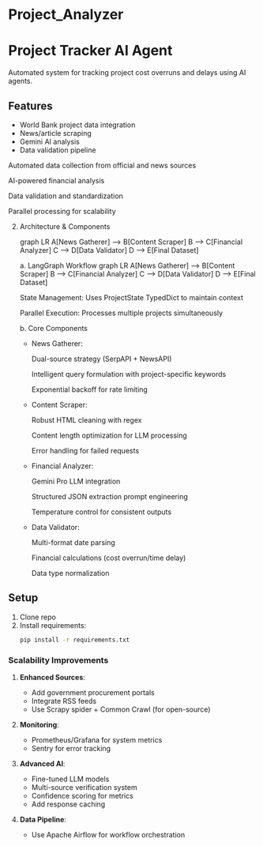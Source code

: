 # Project_Analyzer

# Project Tracker AI Agent

Automated system for tracking project cost overruns and delays using AI agents.

## Features
- World Bank project data integration
- News/article scraping
- Gemini AI analysis
- Data validation pipeline

Automated data collection from official and news sources

AI-powered financial analysis

Data validation and standardization

Parallel processing for scalability

2. Architecture & Components
   
   graph LR
    A[News Gatherer] --> B[Content Scraper]
    B --> C[Financial Analyzer]
    C --> D[Data Validator]
    D --> E[Final Dataset]
   
   a. LangGraph Workflow
      graph LR
         A[News Gatherer] --> B[Content Scraper]
         B --> C[Financial Analyzer]
         C --> D[Data Validator]
         D --> E[Final Dataset]
   
      State Management: Uses ProjectState TypedDict to maintain context
   
      Parallel Execution: Processes multiple projects simultaneously
   
   b. Core Components
   - News Gatherer:
   
      Dual-source strategy (SerpAPI + NewsAPI)
      
      Intelligent query formulation with project-specific keywords
      
      Exponential backoff for rate limiting
   
   - Content Scraper:
   
      Robust HTML cleaning with regex
      
      Content length optimization for LLM processing
      
      Error handling for failed requests
   
   - Financial Analyzer:
   
      Gemini Pro LLM integration
      
      Structured JSON extraction prompt engineering
      
      Temperature control for consistent outputs
   
   - Data Validator:
   
      Multi-format date parsing
      
      Financial calculations (cost overrun/time delay)
      
      Data type normalization

## Setup
1. Clone repo
2. Install requirements:
   ```bash
   pip install -r requirements.txt


### Scalability Improvements

1. **Enhanced Sources**:
   - Add government procurement portals
   - Integrate RSS feeds
   - Use Scrapy spider + Common Crawl  (for open-source)

2. **Monitoring**:
   - Prometheus/Grafana for system metrics
   - Sentry for error tracking

3. **Advanced AI**:
   - Fine-tuned LLM models
   - Multi-source verification system
   - Confidence scoring for metrics
   - Add response caching
4. **Data Pipeline**:
   - Use Apache Airflow for workflow orchestration

